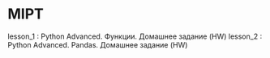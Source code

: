 # MIPT

lesson_1 : Python Advanced. Функции. Домашнее задание (HW)
lesson_2 : Python Advanced. Pandas. Домашнее задание (HW)

